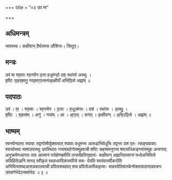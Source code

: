 +++
title = "०३ उप मा"

+++
## अधिमन्त्रम्
भावयव्यः। कक्षीवान् दैर्घतमस औशिजः। त्रिष्टुप्।

## मन्त्रः
उप॑ मा श्या॒वाः स्व॒नये॑न द॒त्ता व॒धूम॑न्तो॒ दश॒ रथा॑सो अस्थुः ।  
ष॒ष्टिः स॒हस्र॒मनु॒ गव्य॒मागा॒त्सन॑त्क॒क्षीवाँ॑ अभिपि॒त्वे अह्ना॑म् ॥

## पदपाठः
उप॑ । मा॒ । श्या॒वाः । स्व॒नये॑न । द॒त्ताः । व॒धूऽम॑न्तः । दश॑ । रथा॑सः । अ॒स्थुः॒ ।  
ष॒ष्टिः । स॒हस्र॑म् । अनु॑ । गव्य॑म् । आ । अ॒गा॒त् । सन॑त् । क॒क्षीवा॑न् । अ॒भि॒ऽपि॒त्वे । अह्ना॑म् ॥

## भाष्यम्
स्वनयेनदत्ताः श्यावाः तद्वर्णाश्वैर्युक्तत्वात् श्यावाः वधूमन्तः आरूढाभिर्वधूभिः तद्वन्तः दश एत- त्सङ्ख्याकाः श्यासोरथाः मामांउपास्थुः उपस्थिताः गव्यशब्दोगोसमूहवाची षष्टिः सहस्रमनुगव्यं षष्ट्यधिकङ्गवांसमूहः अन्वगात् अनुक्रमेणआगतः ततः आत्मानं परोक्षेणब्रवीति तत्सर्वंप्रतिगृह्यायं- कक्षीवान् अह्नान्दिवसानां मध्येअभिपित्वे सन्निहितेऽहनि सनत् स्वीकृतं रथवध्वादिकंस्वपित्रे सम- र्पयति स्वयंवास्वीकरोति अभिपित्वशब्दआसन्नकालवाची प्रपित्वशब्दवत् सच प्रपित्वेअभीकइत्या- सन्नस्येतियास्केनोक्तत्वादासन्नवचनः उपसर्गभेदेऽप्यर्थाभेदः ॥ ३ ॥